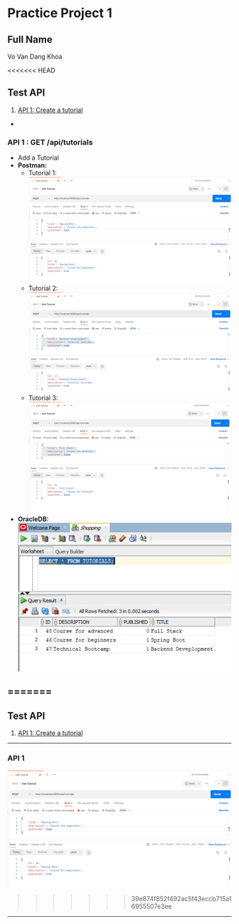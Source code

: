 # Practice Project 1

## Full Name
Vo Van Dang Khoa

<<<<<<< HEAD

## Test API
1. [API 1: Create a tutorial](#api-1)

*


### API 1 : GET /api/tutorials
* Add a Tutorial
* **Postman:**
    * Tutorial 1:
![API 1A](https://github.com/khoavo13/project-1-practice/blob/main/result-image/API-1%20-%20Add%20Tutorial/1.PNG)
    * Tutorial 2:
![API 1B](https://github.com/khoavo13/project-1-practice/blob/main/result-image/API-1%20-%20Add%20Tutorial/2.PNG)
    * Tutorial 3:
![API 1C](https://github.com/khoavo13/project-1-practice/blob/main/result-image/API-1%20-%20Add%20Tutorial/3.PNG)
* **OracleDB:**
![API 1D](https://github.com/khoavo13/project-1-practice/blob/main/result-image/API-1%20-%20Add%20Tutorial/4.PNG)

=======
---
## Test API
1. [API 1: Create a tutorial](#api-1)

***


### API 1

![API 1](https://github.com/khoavo13/project-1-practice/blob/main/result-image/API-1%20-%20Add%20Tutorial/1.PNG)
>>>>>>> 39e874f852f492ac5f43eccb715a16955507e3ee

***

